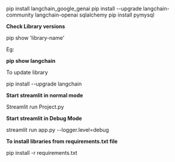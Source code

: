 pip install langchain_google_genai
pip install --upgrade langchain-community langchain-openai sqlalchemy
pip install pymysql

**Check Library versions**

pip show 'library-name'

Eg: 

**pip show langchain**

To update library

pip install --upgrade langchain

**Start streamlit in normal mode**

Streamlit run Project.py

**Start streamlit in Debug Mode**

streamlit run app.py --logger.level=debug

**To install libraries from requirements.txt file**

pip install -r requirements.txt
